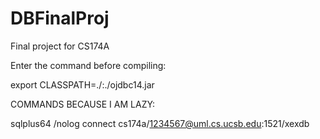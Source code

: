 DBFinalProj
===========

Final project for CS174A

Enter the command before compiling:

export CLASSPATH=./:./ojdbc14.jar

COMMANDS BECAUSE I AM LAZY:

sqlplus64 /nolog 
connect cs174a/1234567@uml.cs.ucsb.edu:1521/xexdb 
